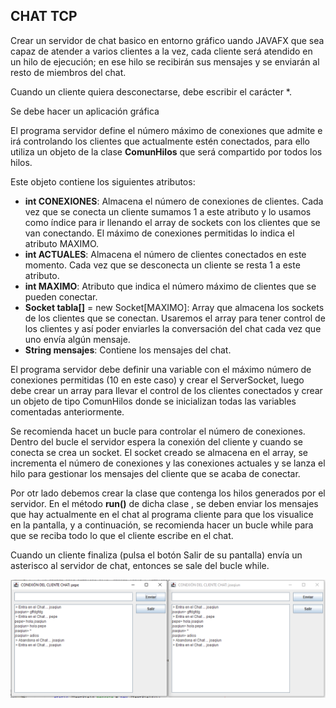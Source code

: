 ## CHAT TCP
Crear un servidor de chat basico en entorno gráfico uando JAVAFX que sea capaz de atender a varios clientes a la vez, cada cliente será atendido en un hilo de ejecución; en ese hilo se recibirán sus mensajes y se enviarán al resto de miembros del chat.

Cuando un cliente quiera desconectarse, debe escribir el carácter *.

Se debe hacer un aplicación gráfica 

El programa servidor define el número máximo de conexiones que admite e irá controlando los clientes que actualmente estén conectados, para ello utiliza un objeto de la clase **ComunHilos** que será compartido por todos los hilos. 

Este objeto contiene los siguientes atributos:
* **int CONEXIONES**: Almacena el número de conexiones de clientes. Cada vez que se conecta un cliente sumamos 1 a este atributo y lo usamos como índice para ir llenando el array de sockets con los clientes que se van conectando. El máximo de conexiones permitidas lo indica el atributo MAXIMO.
* **int ACTUALES**: Almacena el número de clientes conectados en este momento. Cada vez que se desconecta un cliente se resta 1 a este atributo.
* **int MAXIMO**: Atributo que indica el número máximo de clientes que se pueden conectar.
* **Socket tabla[]** = new Socket[MAXIMO]: Array que almacena los sockets de los clientes que se conectan. Usaremos el array para tener control de los clientes y así poder enviarles la conversación del chat cada vez que uno envía algún mensaje.
* **String mensajes**: Contiene los mensajes del chat.

El programa servidor debe definir una variable con el máximo número de conexiones permitidas (10 en este caso) y crear el ServerSocket, luego debe crear un array para llevar el control de los clientes conectados y crear un objeto de tipo ComunHilos donde se inicializan todas las variables comentadas anteriormente. 

Se recomienda hacet un bucle para controlar el número de  conexiones. Dentro del bucle el servidor espera la conexión del cliente y cuando se conecta se crea un socket. El socket creado se almacena en el array, se incrementa el número de conexiones y las conexiones actuales y se lanza el hilo para gestionar los mensajes del cliente que se acaba de conectar.

Por otr lado debemos crear la clase que contenga los hilos generados por el servidor. En el método **run()** de dicha clase , se deben enviar los mensajes que hay actualmente en el chat al programa cliente para que los visualice en la pantalla, y a continuación, se recomienda hacer un bucle while para que se reciba todo lo que el cliente escribe en el chat.

Cuando un cliente finaliza (pulsa el botón Salir de su pantalla) envía un asterisco al servidor de chat, entonces se sale del bucle while.

![IMAGENES/ea990fab4203c6b091ba9c2b01f1364d.png](IMAGENES/ea990fab4203c6b091ba9c2b01f1364d.png)



